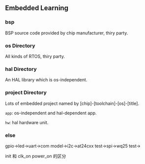 ## Embedded Learning

### bsp

BSP source code provided by chip manufacturer, thiry party.

### os Directory

All kinds of RTOS, thiry party.

### hal Directory

An HAL library which is os-independent.

### project Directory

Lots of embedded project named by [chip]-[toolchain]-[os]-[title].

`app`: os-independent and hal-dependent app.

`hw`: hal hardware unit.

### else

gpio->led->uart->com model->i2c->at24cxx test->spi->wq25 test->

init 和 clk_on power_on 的区分